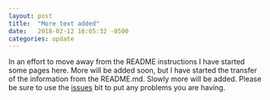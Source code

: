 ```yaml
---
layout: post
title:  "More text added"
date:   2018-02-12 16:05:32 -0500
categories: update
---
```

In an effort to move away from the README instructions I have started some pages here. More will be added soon, but I have started the transfer of the information from the README.md. Slowly more will be added. Please be sure to use the [issues](https://github.com/FePhyFoFum/PyPHLAWD/issues) bit to put any problems you are having.
